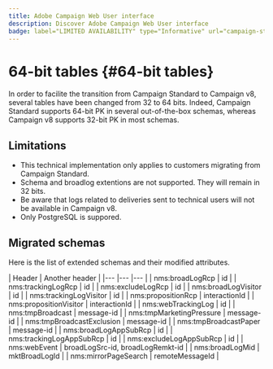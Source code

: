 ```yaml
---
title: Adobe Campaign Web User interface
description: Discover Adobe Campaign Web User interface
badge: label="LIMITED AVAILABILITY" type="Informative" url="campaign-standard-migration-home.md" tooltip="Restricted to Campaign Standard migrated users"
---
```


# 64-bit tables {#64-bit tables}

In order to facilite the transition from Campaign Standard to Campaign v8, several tables have been changed from 32 to 64 bits. Indeed, Campaign Standard supports 64-bit PK in several out-of-the-box schemas, whereas Campaign v8 supports 32-bit PK in most schemas. 

## Limitations

* This technical implementation only applies to customers migrating from Campaign Standard. 
* Schema and broadlog extentions are not supported. They will remain in 32 bits. 
* Be aware that logs related to deliveries sent to technical users will not be available in Campaign v8. 
* Only PostgreSQL is suppored.

## Migrated schemas

Here is the list of extended schemas and their modified attributes. 

| Header | Another header |
|--- |--- |--- |
| nms:broadLogRcp | id | 
| nms:trackingLogRcp | id | 
| nms:excludeLogRcp | id | 
| nms:broadLogVisitor | id | 
| nms:trackingLogVisitor | id | 
| nms:propositionRcp | interactionId | 
| nms:propositionVisitor | interactionId | 
| nms:webTrackingLog | id | 
| nms:tmpBroadcast | message-id | 
| nms:tmpMarketingPressure | message-id | 
| nms:tmpBroadcastExclusion | message-id | 
| nms:tmpBroadcastPaper | message-id | 
| nms:broadLogAppSubRcp | id | 
| nms:trackingLogAppSubRcp | id | 
| nms:excludeLogAppSubRcp | id | 
| nms:webEvent | broadLogSrc-id, broadLogRemkt-id | 
| nms:broadLogMid | mktBroadLogId | 
| nms:mirrorPageSearch | remoteMessageId | 


